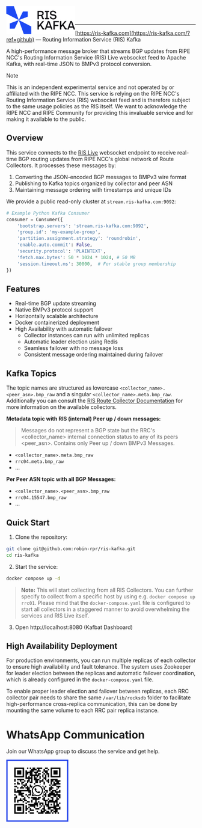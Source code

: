 <img title="RIS Kafka" src="images/logo.svg" height="74" align="left" />

<br />
<br />

---

[https://ris-kafka.com](https://ris-kafka.com/?ref=github) — Routing Information Service (RIS) Kafka

A high-performance message broker that streams BGP updates from RIPE NCC's Routing Information Service (RIS) Live websocket feed to Apache Kafka, with real-time JSON to BMPv3 protocol conversion.

> [!NOTE]
> This is an independent experimental service and not operated by or affiliated with the RIPE NCC. This service is relying on the RIPE NCC's Routing Information Service (RIS) websocket feed and is therefore subject to the same usage policies as the RIS itself. We want to acknowledge the RIPE NCC and RIPE Community for providing this invaluable service and for making it available to the public.

## Overview

This service connects to the [RIS Live](https://ris-live.ripe.net/) websocket endpoint to receive real-time BGP routing updates from RIPE NCC's global network of Route Collectors. It processes these messages by:

1. Converting the JSON-encoded BGP messages to BMPv3 wire format
2. Publishing to Kafka topics organized by collector and peer ASN
3. Maintaining message ordering with timestamps and unique IDs

We provide a public read-only cluster at `stream.ris-kafka.com:9092`:

```python
# Example Python Kafka Consumer
consumer = Consumer({
    'bootstrap.servers': 'stream.ris-kafka.com:9092',
    'group.id': 'my-example-group',
    'partition.assignment.strategy': 'roundrobin',
    'enable.auto.commit': False,
    'security.protocol': 'PLAINTEXT',
    'fetch.max.bytes': 50 * 1024 * 1024, # 50 MB
    'session.timeout.ms': 30000,  # For stable group membership
})
```

## Features

- Real-time BGP update streaming
- Native BMPv3 protocol support
- Horizontally scalable architecture
- Docker containerized deployment
- High Availability with automatic failover
  - Collector instances can run with unlimited replicas
  - Automatic leader election using Redis
  - Seamless failover with no message loss
  - Consistent message ordering maintained during failover

## Kafka Topics

The topic names are structured as lowercase `<collector_name>.<peer_asn>.bmp_raw` and a singular `<collector_name>.meta.bmp_raw`.
Additionally you can consult the [RIS Route Collector Documentation](https://ris.ripe.net/docs/route-collectors/) for more information on the available collectors.

**Metadata topic with RIS (internal) Peer up / down messages:**
> Messages do not represent a BGP state but the RRC's <collector_name> internal connection status to any of its peers <peer_asn>. Contains only Peer up / down BMPv3 Messages.

- `<collector_name>.meta.bmp_raw`
- `rrc04.meta.bmp_raw`
- ...

**Per Peer ASN topic with all BGP Messages:**
- `<collector_name>.<peer_asn>.bmp_raw`
- `rrc04.15547.bmp_raw`
- ...

## Quick Start

1. Clone the repository:
```bash
git clone git@github.com:robin-rpr/ris-kafka.git
cd ris-kafka
```

2. Start the service:
```bash
docker compose up -d
```

> **Note:** This will start collecting from all RIS Collectors. You can further specify to collect from a specific host by using e.g. `docker compose up rrc01`. Please mind that the `docker-compose.yaml` file is configured to start all collectors in a staggered manner to avoid overwhelming the services and RIS Live itself.

3. Open http://localhost:8080 (Kafbat Dashboard)

## High Availability Deployment

For production environments, you can run multiple replicas of each collector to ensure high availability and fault tolerance. The system uses Zookeeper for leader election between the replicas and automatic failover coordination, which is already configured in the `docker-compose.yaml` file.

To enable proper leader election and failover between replicas, each RRC collector pair needs to share the same `/var/lib/rocksdb` folder to facilitate high-performance cross-replica communication, this can be done by mounting the same volume to each RRC pair replica instance.

# WhatsApp Communication

Join our WhatsApp group to discuss the service and get help.

<img title="WhatsApp" src="images/whatsapp.svg" height="165" align="left" />

